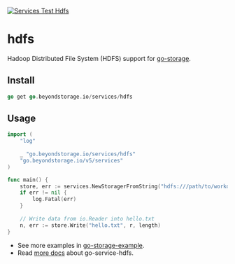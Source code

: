 [![Services Test Hdfs](https://github.com/rgglez/go-storage/actions/workflows/services-test-hdfs.yml/badge.svg)](https://github.com/rgglez/go-storage/actions/workflows/services-test-hdfs.yml)

# hdfs 

Hadoop Distributed File System (HDFS) support for [go-storage](https://github.com/rgglez/go-storage).

## Install

```go
go get go.beyondstorage.io/services/hdfs
```

## Usage

```go
import (
	"log"
	
	_ "go.beyondstorage.io/services/hdfs"
	"go.beyondstorage.io/v5/services"
)

func main() {
	store, err := services.NewStoragerFromString("hdfs:///path/to/workdir?endpoint=tcp:<host>:<port>")
	if err != nil {
		log.Fatal(err)
	}
	
	// Write data from io.Reader into hello.txt
	n, err := store.Write("hello.txt", r, length)
}
```

- See more examples in [go-storage-example](https://github.com/rgglez/go-storage-example).
- Read [more docs](https://beyondstorage.io/docs/go-storage/services/hdfs) about go-service-hdfs.